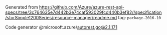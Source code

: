 Generated from https://github.com/Azure/azure-rest-api-specs/tree/3c764635e7d442b3e74caf593029fcd440b3ef82//specification/storSimple1200Series/resource-manager/readme.md tag: `package-2016-10`

Code generator @microsoft.azure/autorest.go@2.1.171


